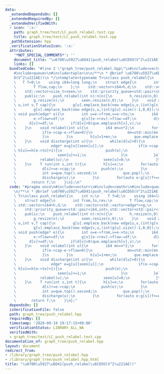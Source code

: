 ```yaml
---
data:
  _extendedDependsOn: []
  _extendedRequiredBy: []
  _extendedVerifiedWith:
  - icon: ':x:'
    path: graph_tree/test/LC_push_relabel.test.cpp
    title: graph_tree/test/LC_push_relabel.test.cpp
  _pathExtension: hpp
  _verificationStatusIcon: ':x:'
  attributes:
    '*NOT_SPECIAL_COMMENTS*': ''
    document_title: "\u6700\u5927\u6D41(push_relabel\u6CD5O(V^2\u221AE))"
    links: []
  bundledCode: "#line 2 \"graph_tree/push_relabel.hpp\"\n#include<vector>\n#include<cmath>\n\
    #include<queue>\n#include<tuple>\n\n/**\n * @brief \u6700\u5927\u6D41(push_relabel\u6CD5\
    O(V^2\u221AE))\n */\ntemplate<typename T>\nclass push_relabel{\n    int n;\n \
    \   T f=0;\n    using i64=long long;\n    struct edge{\n        int from,to,rev;\n\
    \        T flow,cap;\n    };\n    std::vector<i64>h,d;\n    std::vector<std::vector<edge*>>g;\n\
    \    std::vector<size_t>seen;\n    std::priority_queue<std::pair<i64,int>,std::vector<std::pair<i64,int>>,std::greater<std::pair<i64,int>>>que;\n\
    \    public:\n    push_relabel(int n):n(n){\n        h.resize(n,0);\n        d.resize(n,0);\n\
    \        g.resize(n);\n        seen.resize(n,0);\n    }\n    void add_edge(int\
    \ u,int v,T cap){\n        g[u].emplace_back(new edge{u,v,(int)g[v].size(),0,cap});\n\
    \        g[v].emplace_back(new edge{v,u,(int)g[u].size()-1,0,0});\n    }\n   \
    \ void push(edge* e){\n        int u=e->from,v=e->to;\n        i64 df=std::min(d[u],e->cap-e->flow);\n\
    \        e->flow+=df;\n        g[v][e->rev]->flow-=df;\n        d[u]-=df;\n  \
    \      d[v]+=df;\n        if(d[v]>0)que.emplace(h[v],v);\n        if(d[u]>0)que.emplace(h[u],u);\n\
    \    }\n    void relabel(int u){\n        i64 mn=n*2;\n        for(edge* e:g[u]){\n\
    \            if(e->cap-e->flow>0){\n                mn=std::min(mn,h[e->to]);\n\
    \            }\n        }\n        h[u]=1+mn;\n        que.emplace(h[u],u);\n\
    \    }\n    void discharge(int u){\n        while(d[u]>0){\n            if(seen[u]<g[u].size()){\n\
    \                edge* e=g[u][seen[u]];\n                if(e->cap-e->flow>0 &&\
    \ h[u]==h[e->to]+1){\n                    push(e);\n                }else{\n \
    \                   seen[u]+=1;\n                }\n            }else{\n     \
    \           relabel(u);\n                seen[u]=0;\n            }\n        }\n\
    \    }\n    T run(int s,int t){\n        h[s]=n;\n        for(auto e:g[s]){\n\
    \            d[s]+=e->cap;\n            push(e);\n        }\n        while(!que.empty()){\n\
    \            int u=que.top().second;\n            que.pop();\n            if(u==s||u==t)continue;\n\
    \            discharge(u);\n        }\n        for(auto e:g[s])f+=e->flow;\n \
    \       return f;\n    }\n};\n"
  code: "#pragma once\n#include<vector>\n#include<cmath>\n#include<queue>\n#include<tuple>\n\
    \n/**\n * @brief \u6700\u5927\u6D41(push_relabel\u6CD5O(V^2\u221AE))\n */\ntemplate<typename\
    \ T>\nclass push_relabel{\n    int n;\n    T f=0;\n    using i64=long long;\n\
    \    struct edge{\n        int from,to,rev;\n        T flow,cap;\n    };\n   \
    \ std::vector<i64>h,d;\n    std::vector<std::vector<edge*>>g;\n    std::vector<size_t>seen;\n\
    \    std::priority_queue<std::pair<i64,int>,std::vector<std::pair<i64,int>>,std::greater<std::pair<i64,int>>>que;\n\
    \    public:\n    push_relabel(int n):n(n){\n        h.resize(n,0);\n        d.resize(n,0);\n\
    \        g.resize(n);\n        seen.resize(n,0);\n    }\n    void add_edge(int\
    \ u,int v,T cap){\n        g[u].emplace_back(new edge{u,v,(int)g[v].size(),0,cap});\n\
    \        g[v].emplace_back(new edge{v,u,(int)g[u].size()-1,0,0});\n    }\n   \
    \ void push(edge* e){\n        int u=e->from,v=e->to;\n        i64 df=std::min(d[u],e->cap-e->flow);\n\
    \        e->flow+=df;\n        g[v][e->rev]->flow-=df;\n        d[u]-=df;\n  \
    \      d[v]+=df;\n        if(d[v]>0)que.emplace(h[v],v);\n        if(d[u]>0)que.emplace(h[u],u);\n\
    \    }\n    void relabel(int u){\n        i64 mn=n*2;\n        for(edge* e:g[u]){\n\
    \            if(e->cap-e->flow>0){\n                mn=std::min(mn,h[e->to]);\n\
    \            }\n        }\n        h[u]=1+mn;\n        que.emplace(h[u],u);\n\
    \    }\n    void discharge(int u){\n        while(d[u]>0){\n            if(seen[u]<g[u].size()){\n\
    \                edge* e=g[u][seen[u]];\n                if(e->cap-e->flow>0 &&\
    \ h[u]==h[e->to]+1){\n                    push(e);\n                }else{\n \
    \                   seen[u]+=1;\n                }\n            }else{\n     \
    \           relabel(u);\n                seen[u]=0;\n            }\n        }\n\
    \    }\n    T run(int s,int t){\n        h[s]=n;\n        for(auto e:g[s]){\n\
    \            d[s]+=e->cap;\n            push(e);\n        }\n        while(!que.empty()){\n\
    \            int u=que.top().second;\n            que.pop();\n            if(u==s||u==t)continue;\n\
    \            discharge(u);\n        }\n        for(auto e:g[s])f+=e->flow;\n \
    \       return f;\n    }\n};"
  dependsOn: []
  isVerificationFile: false
  path: graph_tree/push_relabel.hpp
  requiredBy: []
  timestamp: '2020-09-19 19:17:15+09:00'
  verificationStatus: LIBRARY_ALL_WA
  verifiedWith:
  - graph_tree/test/LC_push_relabel.test.cpp
documentation_of: graph_tree/push_relabel.hpp
layout: document
redirect_from:
- /library/graph_tree/push_relabel.hpp
- /library/graph_tree/push_relabel.hpp.html
title: "\u6700\u5927\u6D41(push_relabel\u6CD5O(V^2\u221AE))"
---
```

